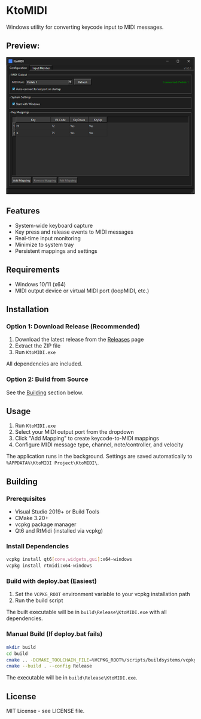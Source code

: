 # KtoMIDI

Windows utility for converting keycode input to MIDI messages.

## Preview:
![Preview image](/images/preview.png?raw=true)

## Features

- System-wide keyboard capture
- Key press and release events to MIDI messages
- Real-time input monitoring
- Minimize to system tray
- Persistent mappings and settings

## Requirements

- Windows 10/11 (x64)
- MIDI output device or virtual MIDI port (loopMIDI, etc.)

## Installation

### Option 1: Download Release (Recommended)

1. Download the latest release from the [Releases](https://github.com/Indy2l/KtoMIDI/releases) page
2. Extract the ZIP file
3. Run `KtoMIDI.exe`

All dependencies are included.

### Option 2: Build from Source

See the [Building](#building) section below.

## Usage

1. Run `KtoMIDI.exe`
2. Select your MIDI output port from the dropdown
3. Click "Add Mapping" to create keycode-to-MIDI mappings
4. Configure MIDI message type, channel, note/controller, and velocity

The application runs in the background. Settings are saved automatically to `%APPDATA%\KtoMIDI Project\KtoMIDI\`.

## Building

### Prerequisites

- Visual Studio 2019+ or Build Tools
- CMake 3.20+
- vcpkg package manager
- Qt6 and RtMidi (installed via vcpkg)

### Install Dependencies

```bash
vcpkg install qt6[core,widgets,gui]:x64-windows
vcpkg install rtmidi:x64-windows
```

### Build with deploy.bat (Easiest)

1. Set the `VCPKG_ROOT` environment variable to your vcpkg installation path
2. Run the build script

The built executable will be in `build\Release\KtoMIDI.exe` with all dependencies.

### Manual Build (If deploy.bat fails)

```bash
mkdir build
cd build
cmake .. -DCMAKE_TOOLCHAIN_FILE=%VCPKG_ROOT%/scripts/buildsystems/vcpkg.cmake
cmake --build . --config Release
```

The executable will be in `build\Release\KtoMIDI.exe`.

## License

MIT License - see LICENSE file.